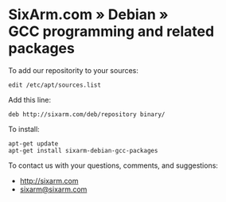 # SixArm.com » Debian » <br> GCC programming and related packages

To add our repositority to your sources:

    edit /etc/apt/sources.list

Add this line:

    deb http://sixarm.com/deb/repository binary/

To install:

    apt-get update
    apt-get install sixarm-debian-gcc-packages
 
To contact us with your questions, comments, and suggestions:

  * http://sixarm.com
  * sixarm@sixarm.com
